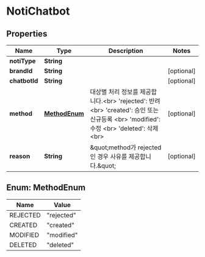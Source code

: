 

# NotiChatbot


## Properties

| Name | Type | Description | Notes |
|------------ | ------------- | ------------- | -------------|
|**notiType** | **String** |  |  |
|**brandId** | **String** |  |  [optional] |
|**chatbotId** | **String** |  |  [optional] |
|**method** | [**MethodEnum**](#MethodEnum) | 대상별 처리 정보를 제공합니다.&lt;br&gt; &#39;rejected&#39;: 반려 &lt;br&gt; &#39;created&#39;: 승인 또는 신규등록 &lt;br&gt; &#39;modified&#39;: 수정 &lt;br&gt; &#39;deleted&#39;: 삭제 &lt;br&gt;  |  [optional] |
|**reason** | **String** | \&quot;method가 rejected 인 경우 사유를 제공합니다.\&quot;  |  [optional] |



## Enum: MethodEnum

| Name | Value |
|---- | -----|
| REJECTED | &quot;rejected&quot; |
| CREATED | &quot;created&quot; |
| MODIFIED | &quot;modified&quot; |
| DELETED | &quot;deleted&quot; |



